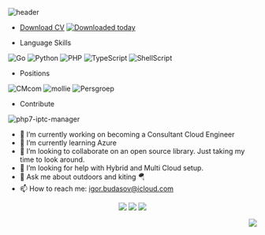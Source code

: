 

![header](https://capsule-render.vercel.app/api?type=waving&color=0:FFBF00,100:00BFFF&height=200&section=header&text=Hi,%20this%20is%20Igor&fontSize=45)

- [Download CV](Igor_Budasov_CV.pdf) [![Downloaded today](https://hits.seeyoufarm.com/api/count/incr/badge.svg?url=https%3A%2F%2Fgithub.com%2Fibudasov2&count_bg=%2379C83D&title_bg=%23555555&icon=&icon_color=%23E7E7E7&title=today&edge_flat=false)](https://hits.seeyoufarm.com) 

- Language Skills

![Go](https://img.shields.io/badge/go-%2300ADD8.svg?style=for-the-badge&logo=go&logoColor=white)
![Python](https://img.shields.io/badge/python-3670A0?style=for-the-badge&logo=python&logoColor=ffdd54)
![PHP](https://img.shields.io/badge/php-3670A0?style=for-the-badge&logo=php&logoColor=ffdd54)
![TypeScript](https://img.shields.io/badge/TypeScript-007ACC?style=for-the-badge&logo=typescript&logoColor=white)
![ShellScript](https://img.shields.io/badge/Shell_Script-6E6B6A?style=for-the-badge&logo=gnu-bash&logoColor=white)

- Positions

![CMcom](https://img.shields.io/badge/CMcom-PrincipalEngineer-orange)
![mollie](https://img.shields.io/badge/Mollie-SRE-red)
![Persgroep](https://img.shields.io/badge/Persgroep-DevOps-blue)


- Contribute

![php7-iptc-manager](https://img.shields.io/badge/IPTCManager-D9F8F9?style=for-the-badge&logo=PHP&logoColor=E5902D)

- 🔭 I’m currently working on becoming a Consultant Cloud Engineer
- 🌱 I’m currently learning Azure
- 👯 I’m looking to collaborate on an open source library. Just taking my time to look around.
- 🤔 I’m looking for help with Hybrid and Multi Cloud setup.
- 💬 Ask me about outdoors and kiting 🪂
- 📫 How to reach me: igor.budasov@icloud.com

<p align="center">
  <img src ="https://github-readme-stats.vercel.app/api?username=ibudasov&show_icons=true&count_private=true&theme=solarized-light&hide_border=true&bg_color=00000000&hide_rank=true">
  <img src ="https://github-readme-stats.vercel.app/api/top-langs/?username=ibudasov&layout=compact&hide_border=true&theme=solarized-light&bg_color=00000000&langs_count=8">
  <img src ="https://github-readme-streak-stats.herokuapp.com/?user=ibudasov&theme=solarized-light&hide_border=true&background=FFFFFF00">
</p>

<p align="right">
  <img src="https://profile-counter.glitch.me/ibudasov/count.svg" />
</p>
